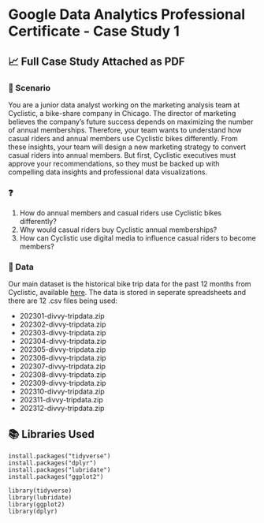 # Google Data Analytics Professional Certificate - Case Study 1

## :chart_with_upwards_trend: Full Case Study Attached as PDF

### :page_with_curl: Scenario 
You are a junior data analyst working on the marketing analysis team at Cyclistic, a bike-share company in Chicago. The director of marketing believes the company’s future success depends on maximizing the number of annual memberships. Therefore, your team wants to understand how casual riders and annual members use Cyclistic bikes differently. From these insights, your team will design a new marketing strategy to convert casual riders into annual members. But first, Cyclistic executives must approve your recommendations, so they must be backed up with compelling data insights and professional data visualizations.

### :question: 
1. How do annual members and casual riders use Cyclistic bikes differently?
2. Why would casual riders buy Cyclistic annual memberships?
3. How can Cyclistic use digital media to influence casual riders to become members?

### :blue_book: Data
Our main dataset is the historical bike trip data for the past 12 months from Cyclistic, available [here](https://divvy-tripdata.s3.amazonaws.com/index.html). The data is stored in seperate spreadsheets and there are 12 .csv files being used:

-   202301-divvy-tripdata.zip
-   202302-divvy-tripdata.zip
-   202303-divvy-tripdata.zip
-   202304-divvy-tripdata.zip
-   202305-divvy-tripdata.zip
-   202306-divvy-tripdata.zip
-   202307-divvy-tripdata.zip
-   202308-divvy-tripdata.zip
-   202309-divvy-tripdata.zip
-   202310-divvy-tripdata.zip
-   202311-divvy-tripdata.zip
-   202312-divvy-tripdata.zip

## :books: Libraries Used
```
install.packages("tidyverse")
install.packages("dplyr")
install.packages("lubridate")
install.packages("ggplot2")

library(tidyverse)
library(lubridate)
library(ggplot2)
library(dplyr)
```
